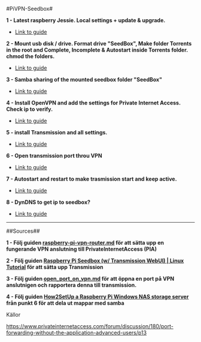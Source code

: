 #PiVPN-Seedbox#

**1 - Latest raspberry Jessie. Local settings + update & upgrade.**
   * [Link to guide](https://github.com/mcfrojd/PiVPN-Seedbox/blob/master/LatestRaspbianJessie.md)

**2 - Mount usb disk / drive. Format drive "SeedBox", Make folder Torrents in the root and Complete, Incomplete & Autostart inside Torrents folder. chmod the folders.**
   * [Link to guide](https://github.com/mcfrojd/PiVPN-Seedbox/edit/master/MountUSBDrive.md)

**3 - Samba sharing of the mounted seedbox folder "SeedBox"**
   * [Link to guide](https://github.com/mcfrojd/PiVPN-Seedbox/blob/master/share_folders_with_samba.md)

**4 - Install OpenVPN and add the settings for Private Internet Access. Check ip to verify.**
   * [Link to guide](https://github.com/mcfrojd/PiVPN-Seedbox/blob/master/raspberry-pi-vpn-router.md)

**5 - install Transmission and all settings.**
   * [Link to guide]()

**6 - Open transmission port throu VPN**
   * [Link to guide](https://github.com/mcfrojd/PiVPN-Seedbox/blob/master/open_port_on_vpn.md)

**7 - Autostart and restart to make trasmission start and keep active.**
   * [Link to guide]()

**8 - DynDNS to get ip to seedbox?**
   * [Link to guide]()

---

##Sources##

**1 - Följ guiden [raspberry-pi-vpn-router.md](https://github.com/mcfrojd/PiVPN-Seedbox/blob/master/raspberry-pi-vpn-router.md) för att sätta upp en fungerande VPN anslutning till PrivateInternetAccess (PIA)**

**2 - Följ guiden [Raspberry Pi Seedbox (w/ Transmission WebUI) | Linux Tutorial](https://www.youtube.com/watch?v=flhGmgbAqZA&t=346s) för att sätta upp Transmission**

**3 - Följ guiden [open_port_on_vpn.md](https://github.com/mcfrojd/PiVPN-Seedbox/blob/master/open_port_on_vpn) för att öppna en port på VPN anslutnigen och rapportera denna till transmission.**

**4 - Följ guiden [How2SetUp a Raspberry Pi Windows NAS storage server](http://www.simonthepiman.com/how_to_setup_windows_file_server.php) från punkt 6 för att dela ut mappar med samba**

Källor

https://www.privateinternetaccess.com/forum/discussion/180/port-forwarding-without-the-application-advanced-users/p13

